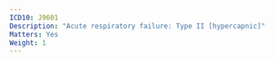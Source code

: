 ```yaml
---
ICD10: J9601
Description: "Acute respiratory failure: Type II [hypercapnic]"
Matters: Yes
Weight: 1
---
```


